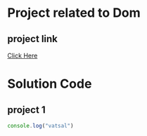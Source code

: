 # Project related to Dom

##  project link
[Click Here]("https://stackblitz.com/edit/dom-project-chaiaurcode-fx5vcl?file=index.html")



# Solution Code
## project 1

```javascript
console.log("vatsal")
 ````